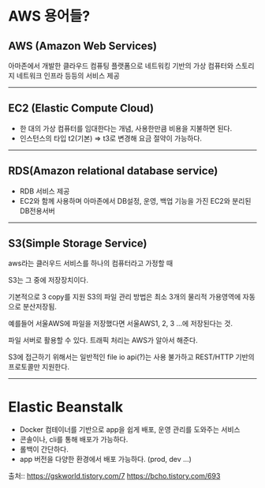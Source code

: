 # AWS 용어들?

## AWS (Amazon Web Services)
아마존에서 개발한 클라우드 컴퓨팅 플랫폼으로 네트워킹 기반의 가상 컴퓨터와 스토리지 네트워크 인프라 등등의 서비스 제공

---
## EC2 (Elastic Compute Cloud)
- 한 대의 가상 컴퓨터를 임대한다는 개념, 사용한만큼 비용을 지불하면 된다.
- 인스턴스의 타입 t2(기본) => t3로 변경해 요금 절약이 가능하다.

---
## RDS(Amazon relational database service)

- RDB 서비스 제공
- EC2와 함께 사용하며 아마존에서 DB설정, 운영, 백업 기능을 가진 EC2와 분리된 DB전용서버

---
## S3(Simple Storage Service)

aws라는 클러우드 서비스를 하나의 컴퓨터라고 가정할 때

S3는 그 중에 저장장치이다.

기본적으로 3 copy를 지원
S3의 파일 관리 방법은 최소 3개의 물리적 가용영역에 자동으로 분산저장됨.

예를들어 서울AWS에 파일을 저장했다면 서울AWS1, 2, 3 ...에 저장된다는 것.

파일 서버로 활용할 수 있다.
트래픽 처리는 AWS가 알아서 해준다.

S3에 접근하기 위해서는 일반적인 file io api(?)는 사용 불가하고
REST/HTTP 기반의 프로토콜만 지원한다.

---
# Elastic Beanstalk

-  Docker 컴테이너를 기반으로 app을 쉽게 배포, 운영 관리를 도와주는 서비스
-  콘솔이나, cli를 통해 배포가 가능하다.
-  롤백이 간단하다.
-  app 버전을 다양한 환경에서 배포 가능하다. (prod, dev ...)

출처:: https://gskworld.tistory.com/7
https://bcho.tistory.com/693